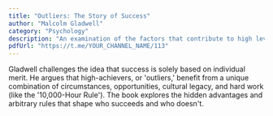 ```yaml
---
title: "Outliers: The Story of Success"
author: "Malcolm Gladwell"
category: "Psychology"
description: "An examination of the factors that contribute to high levels of success."
pdfUrl: "https://t.me/YOUR_CHANNEL_NAME/113"
---
```

Gladwell challenges the idea that success is solely based on individual merit. He argues that high-achievers, or 'outliers,' benefit from a unique combination of circumstances, opportunities, cultural legacy, and hard work (like the '10,000-Hour Rule'). The book explores the hidden advantages and arbitrary rules that shape who succeeds and who doesn't.
